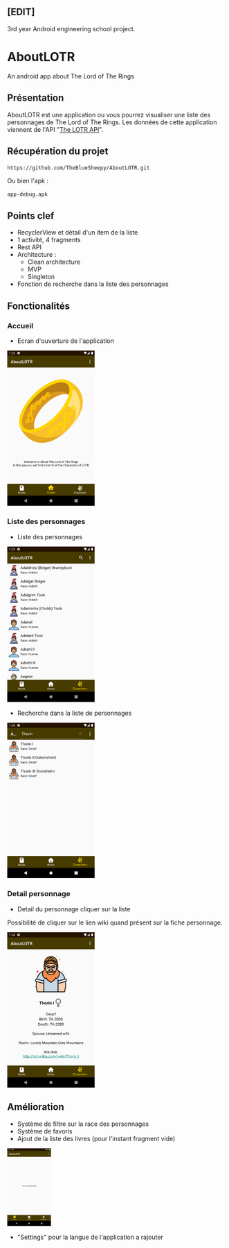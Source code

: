 ## [EDIT]
3rd year Android engineering school project.

# AboutLOTR
An android app about The Lord of The Rings

## Présentation
AboutLOTR est une application ou vous pourrez visualiser une liste des personnages de The Lord of The Rings. Les données de cette application viennent de l'API "<a href="https://the-one-api.herokuapp.com/">The LOTR API</a>".

## Récupération du projet
```
https://github.com/TheBlueSheepy/AboutLOTR.git
```
Ou bien l'apk :
```
app-debug.apk
```

## Points clef
- RecyclerView et détail d'un item de la liste
- 1 activité, 4 fragments
- Rest API
- Architecture :
  - Clean architecture
  - MVP
  - Singleton
- Fonction de recherche dans la liste des personnages

## Fonctionalités
### Accueil
- Ecran d'ouverture de l'application

<img src="photos/Screenshot_1589111583.png" alt="home" width="40%">

### Liste des personnages
- Liste des personnages

<img src="photos/Screenshot_1589111638.png" alt="list" width="40%">

- Recherche dans la liste de personnages

<img src="photos/Screenshot_1589111653.png" alt="list" width="40%">

### Detail personnage
- Detail du personnage cliquer sur la liste

Possibilité de cliquer sur le lien wiki quand présent sur la fiche personnage.

<img src="photos/Screenshot_1589111676.png" alt="list" width="40%">

## Amélioration
- Système de filtre sur la race des personnages
- Système de favoris
- Ajout de la liste des livres (pour l'instant fragment vide)

<img src="photos/Screenshot_1589111682.png" alt="list" width="20%">

- "Settings" pour la langue de l'application a rajouter
